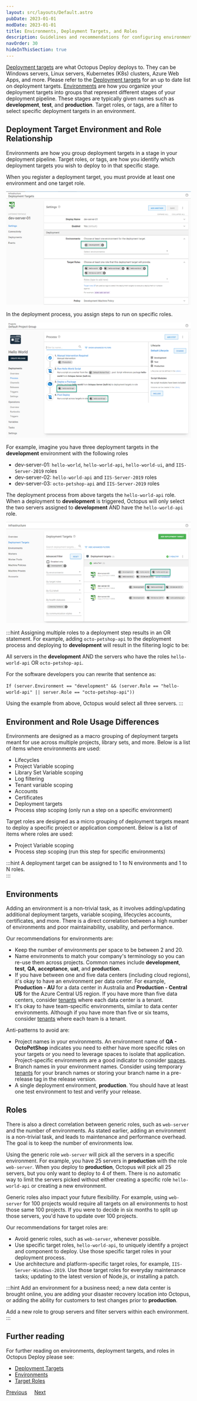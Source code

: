 ```yaml
---
layout: src/layouts/Default.astro
pubDate: 2023-01-01
modDate: 2023-01-01
title: Environments, Deployment Targets, and Roles
description: Guidelines and recommendations for configuring environments, deployment targets, and lifecycles in Octopus Deploy.
navOrder: 30
hideInThisSection: true
---
```


[Deployment targets](/docs/infrastructure/deployment-targets/) are what Octopus Deploy deploys to.  They can be Windows servers, Linux servers, Kubernetes (K8s) clusters, Azure Web Apps, and more.  Please refer to the [Deployment targets](/docs/infrastructure/deployment-targets/) for an up to date list on deployment targets.  [Environments](/docs/infrastructure/environments) are how you organize your deployment targets into groups that represent different stages of your deployment pipeline.  These stages are typically given names such as **development**, **test**, and **production**.  Target roles, or tags, are a filter to select specific deployment targets in an environment.

## Deployment Target Environment and Role Relationship
Environments are how you group deployment targets in a stage in your deployment pipeline.  Target roles, or tags, are how you identify which deployment targets you wish to deploy to in that specific stage.

When you register a deployment target, you must provide at least one environment and one target role.

![environment and roles for targets](/docs/getting-started/best-practices/images/registering-deployment-target.png "width=500")

In the deployment process, you assign steps to run on specific roles.

![deployment process role assignment](/docs/getting-started/best-practices/images/target-roles-in-deployment-process.png "width=500")

For example, imagine you have three deployment targets in the **development** environment with the following roles
- dev-server-01: `hello-world`, `hello-world-api`, `hello-world-ui`, and `IIS-Server-2019` roles
- dev-server-02: `hello-world-api` and `IIS-Server-2019` roles
- dev-server-03: `octo-petshop-api` and `IIS-Server-2019` roles

The deployment process from above targets the `hello-world-api` role.  When a deployment to **development** is triggered, Octopus will only select the two servers assigned to **development** AND have the `hello-world-api` role.

![Octopus selecting deployment targets](/docs/getting-started/best-practices/images/selecting-target-roles.png "width=500")

:::hint
Assigning multiple roles to a deployment step results in an OR statement.  For example, adding `octo-petshop-api` to the deployment process and deploying to **development** will result in the filtering logic to be: 

All servers in the **development** AND the servers who have the roles `hello-world-api` OR `octo-petshop-api`.  

For the software developers you can rewrite that sentence as:

`If (server.Environment == "development" && (server.Role == "hello-world-api" || server.Role == "octo-petshop-api"))`

Using the example from above, Octopus would select all three servers.
:::

## Environment and Role Usage Differences

Environments are designed as a macro grouping of deployment targets meant for use across multiple projects, library sets, and more.  Below is a list of items where environments are used:

- Lifecycles
- Project Variable scoping
- Library Set Variable scoping
- Log filtering
- Tenant variable scoping
- Accounts
- Certificates
- Deployment targets
- Process step scoping (only run a step on a specific environment)

Target roles are designed as a micro grouping of deployment targets meant to deploy a specific project or application component.  Below is a list of items where roles are used:

- Project Variable scoping
- Process step scoping (run this step for specific environments)

:::hint
A deployment target can be assigned to 1 to N environments and 1 to N roles.  
:::

## Environments

Adding an environment is a non-trivial task, as it involves adding/updating additional deployment targets, variable scoping, lifecycles accounts, certificates, and more.  There is a direct correlation between a high number of environments and poor maintainability, usability, and performance.  

Our recommendations for environments are:
- Keep the number of environments per space to be between 2 and 20.  
- Name environments to match your company's terminology so you can re-use them across projects.  Common names include **development**, **test**, **QA**, **acceptance**, **uat**, and **production**.
- If you have between one and five data centers (including cloud regions), it's okay to have an environment per data center.  For example, **Production - AU** for a data center in Australia and **Production - Central US** for the Azure Central US region. If you have more than five data centers, consider [tenants](/docs/tenants) where each data center is a tenant.
- It's okay to have team-specific environments, similar to data center environments.  Although if you have more than five or six teams, consider [tenants](//docs/tenants/) where each team is a tenant.

Anti-patterns to avoid are:
- Project names in your environments.  An environment name of **QA - OctoPetShop** indicates you need to either have more specific roles on your targets or you need to leverage spaces to isolate that application.  Project-specific environments are a good indicator to consider [spaces](/docs/administration/spaces).  
- Branch names in your environment names.  Consider using temporary [tenants](/docs/tenants) for your branch names or storing your branch name in a pre-release tag in the release version.
- A single deployment environment, **production**.  You should have at least one test environment to test and verify your release.

## Roles

There is also a direct correlation between generic roles, such as `web-server` and the number of environments.  As stated earlier, adding an environment is a non-trivial task, and leads to maintenance and performance overhead.  The goal is to keep the number of environments low.

Using the generic role `web-server` will pick all the servers in a specific environment.  For example, you have 25 servers in **production** with the role `web-server`.  When you deploy to **production**, Octopus will pick all 25 servers, but you only want to deploy to 4 of them.  There is no automatic way to limit the servers picked without either creating a specific role `hello-world-api` or creating a new environment.

Generic roles also impact your future flexibility.  For example, using `web-server` for 100 projects would require all targets on all environments to host those same 100 projects.  If you were to decide in six months to split up those servers, you'd have to update over 100 projects.

Our recommendations for target roles are:
- Avoid generic roles, such as `web-server`, whenever possible.
- Use specific target roles, `hello-world-api`, to uniquely identify a project and component to deploy.  Use those specific target roles in your deployment process.
- Use architecture and platform-specific target roles, for example, `IIS-Server-Windows-2019`.  Use those target roles for everyday maintenance tasks; updating to the latest version of Node.js, or installing a patch.

:::hint
Add an environment for a business need; a new data center is brought online, you are adding your disaster recovery location into Octopus, or adding the ability for customers to test changes prior to **production**.  

Add a new role to group servers and filter servers within each environment.
:::

## Further reading

For further reading on environments, deployment targets, and roles in Octopus Deploy please see:

- [Deployment Targets](/docs/infrastructure/deployment-targets)
- [Environments](/docs/infrastructure/environments)
- [Target Roles](/docs/infrastructure/deployment-targets/#create-target-roles)

<span><a class="btn btn-secondary" href="/docs/getting-started/best-practices/partition-octopus-with-spaces">Previous</a></span>&nbsp;&nbsp;&nbsp;&nbsp;&nbsp;<span><a class="btn btn-success" href="/docs/getting-started/best-practices/lifecycles-and-environments">Next</a></span>
